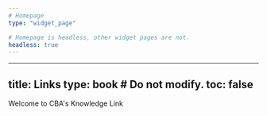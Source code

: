 ```yaml
---
# Homepage
type: "widget_page"

# Homepage is headless, other widget pages are not.
headless: true
---
```


---
title: Links
type: book  # Do not modify.
toc: false
---

Welcome to CBA's Knowledge Link

